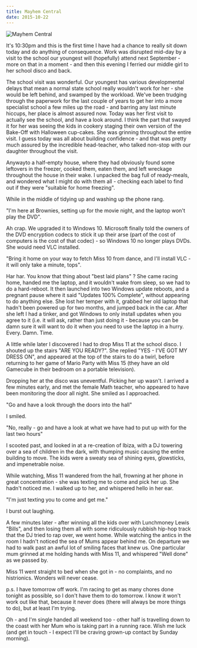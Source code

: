 ```yaml
---
title: Mayhem Central
date: 2015-10-22
---
```


![Mayhem Central](https://source.unsplash.com/7QCBakMyDCE/1600x900)

It's 10:30pm and this is the first time I have had a chance to really sit down today and do anything of consequence. Work was disrupted mid-day by a visit to the school our youngest will (hopefully) attend next September - more on that in a moment - and then this evening I ferried our middle girl to her school disco and back.

The school visit was wonderful. Our youngest has various developmental delays that mean a normal state school really wouldn't work for her - she would be left behind, and swamped by the workload. We've been trudging through the paperwork for the last couple of years to get her into a more specialist school a few miles up the road - and barring any last minute hiccups, her place is almost assured now. Today was her first visit to actually see the school, and have a look around. I think the part that swayed it for her was seeing the kids in cookery staging their own version of the Bake-Off with Halloween cup-cakes. She was grinning throughout the entire visit. I guess today was all about building confidence - and that was pretty much assured by the incredible head-teacher, who talked non-stop with our daughter throughout the visit.

Anywayto a half-empty house, where they had obviously found some leftovers in the freezer, cooked them, eaten them, and left wreckage throughout the house in their wake. I unpacked the bag full of ready-meals, and wondered what I might do with them all - checking each label to find out if they were "suitable for home freezing".

While in the middle of tidying up and washing up the phone rang.

"I'm here at Brownies, setting up for the movie night, and the laptop won't play the DVD".

Ah crap. We upgraded it to Windows 10. Microsoft finally told the owners of the DVD encryption codecs to stick it up their arse (part of the cost of computers is the cost of that codec) - so Windows 10 no longer plays DVDs. She would need VLC installed.

"Bring it home on your way to fetch Miss 10 from dance, and I'll install VLC - it will only take a minute, tops".

Har har. You know that thing about "best laid plans" ? She came racing home, handed me the laptop, and it wouldn't wake from sleep, so we had to do a hard-reboot. It then launched into two Windows update reboots, and a pregnant pause where it said "Updates 100% Complete", without appearing to do anything else. She lost her temper with it, grabbed her old laptop that hadn't been powered up for two months, and jumped back in the car. After she left I had a tinker, and got Windows to only install updates when you agree to it (i.e. it will ask, rather than just doing it - because you can be damn sure it will want to do it when you need to use the laptop in a hurry. Every. Damn. Time.

A little while later I discovered I had to drop Miss 11 at the school disco. I shouted up the stairs "ARE YOU READY?". She replied "YES - I'VE GOT MY DRESS ON", and appeared at the top of the stairs to do a twirl, before returning to her game of Mario Party with Miss 15 (they have an old Gamecube in their bedroom on a portable television).

Dropping her at the disco was uneventful. Picking her up wasn't. I arrived a few minutes early, and met the female Math teacher, who appeared to have been monitoring the door all night. She smiled as I approached.

"Go and have a look through the doors into the hall"

I smiled.

"No, really - go and have a look at what we have had to put up with for the last two hours"

I scooted past, and looked in at a re-creation of Ibiza, with a DJ towering over a sea of children in the dark, with thumping music causing the entire building to move. The kids were a sweaty sea of shining eyes, glowsticks, and impenetrable noise.

While watching, Miss 11 wandered from the hall, frowning at her phone in great concentration - she was texting me to come and pick her up. She hadn't noticed me. I walked up to her, and whispered hello in her ear.

"I'm just texting you to come and get me."

I burst out laughing.

A few minutes later - after winning all the kids over with Lunchmoney Lewis "Bills", and then losing them all with some ridiculously rubbish hip-hop track that the DJ tried to rap over, we went home. While watching the antics in the room I hadn't noticed the sea of Mums appear behind me. On departure we had to walk past an awful lot of smiling faces that knew us. One particular mum grinned at me holding hands with Miss 11, and whispered "Well done" as we passed by.

Miss 11 went straight to bed when she got in - no complaints, and no histrionics. Wonders will never cease.

p.s. I have tomorrow off work. I'm racing to get as many chores done tonight as possible, so I don't have them to do tomorrow. I know it won't work out like that, because it never does (there will always be more things to do), but at least I'm trying.

Oh - and I'm single handed all weekend too - other half is travelling down to the coast with her Mum who is taking part in a running race. Wish me luck (and get in touch - I expect I'll be craving grown-up contact by Sunday morning).